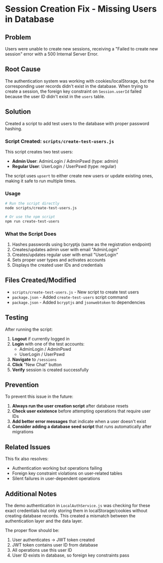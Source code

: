 # Session Creation Fix - Missing Users in Database

## Problem

Users were unable to create new sessions, receiving a "Failed to create new session" error with a 500 Internal Server Error.

## Root Cause

The authentication system was working with cookies/localStorage, but the corresponding user records didn't exist in the database. When trying to create a session, the foreign key constraint on `Session.userId` failed because the user ID didn't exist in the `users` table.

## Solution

Created a script to add test users to the database with proper password hashing.

### Script Created: `scripts/create-test-users.js`

This script creates two test users:
- **Admin User**: AdminLogin / AdminPswd (type: admin)
- **Regular User**: UserLogin / UserPswd (type: regular)

The script uses `upsert` to either create new users or update existing ones, making it safe to run multiple times.

### Usage

```bash
# Run the script directly
node scripts/create-test-users.js

# Or use the npm script
npm run create-test-users
```

### What the Script Does

1. Hashes passwords using bcryptjs (same as the registration endpoint)
2. Creates/updates admin user with email "AdminLogin"
3. Creates/updates regular user with email "UserLogin"
4. Sets proper user types and activates accounts
5. Displays the created user IDs and credentials

## Files Created/Modified

- `scripts/create-test-users.js` - New script to create test users
- `package.json` - Added `create-test-users` script command
- `package.json` - Added `bcryptjs` and `jsonwebtoken` to dependencies

## Testing

After running the script:

1. **Logout** if currently logged in
2. **Login** with one of the test accounts:
   - AdminLogin / AdminPswd
   - UserLogin / UserPswd
3. **Navigate** to `/sessions`
4. **Click** "New Chat" button
5. **Verify** session is created successfully

## Prevention

To prevent this issue in the future:

1. **Always run the user creation script** after database resets
2. **Check user existence** before attempting operations that require user IDs
3. **Add better error messages** that indicate when a user doesn't exist
4. **Consider adding a database seed script** that runs automatically after migrations

## Related Issues

This fix also resolves:
- Authentication working but operations failing
- Foreign key constraint violations on user-related tables
- Silent failures in user-dependent operations

## Additional Notes

The demo authentication in `LocalAuthService.js` was checking for these exact credentials but only storing them in localStorage/cookies without creating database records. This created a mismatch between the authentication layer and the data layer.

The proper flow should be:
1. User authenticates → JWT token created
2. JWT token contains user ID from database
3. All operations use this user ID
4. User ID exists in database, so foreign key constraints pass
